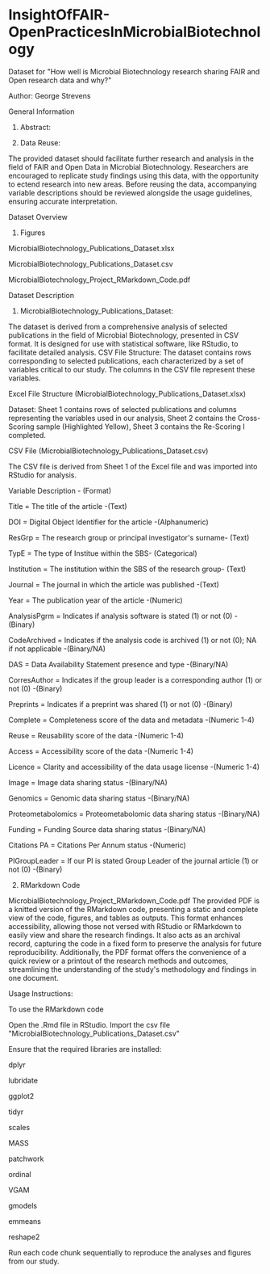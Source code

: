 # InsightOfFAIR-OpenPracticesInMicrobialBiotechnology

Dataset for "How well is Microbial Biotechnology research sharing FAIR and Open research data and why?"

Author:
George Strevens

General Information

1. Abstract:

2. Data Reuse:

The provided dataset should facilitate further research and analysis in the field of FAIR and Open Data in Microbial Biotechnology. Researchers are encouraged to replicate study findings using this data, with the opportunity to ectend research into new areas. Before reusing the data, accompanying variable descriptions should be reviewed alongside the usage guidelines, ensuring accurate interpretation. 


Dataset Overview

1. Figures

MicrobialBiotechnology_Publications_Dataset.xlsx

MicrobialBiotechnology_Publications_Dataset.csv

MicrobialBiotechnology_Project_RMarkdown_Code.pdf


Dataset Description

1. MicrobialBiotechnology_Publications_Dataset:
   
The dataset is derived from a comprehensive analysis of selected publications in the field of Microbial Biotechnology, presented in CSV format. It is designed for use with statistical software, like RStudio, to facilitate detailed analysis.
CSV File Structure: The dataset contains rows corresponding to selected publications, each characterized by a set of variables critical to our study. The columns in the CSV file represent these variables.

Excel File Structure (MicrobialBiotechnology_Publications_Dataset.xlsx)

Dataset: Sheet 1 contains rows of selected publications and columns representing the variables used in our analysis, Sheet 2 contains the Cross-Scoring sample (Highlighted Yellow), Sheet 3 contains the Re-Scoring I completed.

CSV File (MicrobialBiotechnology_Publications_Dataset.csv)

The CSV file is derived from Sheet 1 of the Excel file and was imported into RStudio for analysis.

Variable	Description - (Format)

Title	= The title of the article -(Text)

DOI = Digital Object Identifier for the article -(Alphanumeric)

ResGrp = The research group or principal investigator's surname- (Text)

TypE = The type of Institue within the SBS- (Categorical)

Institution	= The institution within the SBS of the research group- (Text)

Journal = The journal in which the article was published -(Text)

Year = The publication year of the article -(Numeric)

AnalysisPgrm = Indicates if analysis software is stated (1) or not (0) -(Binary)

CodeArchived = Indicates if the analysis code is archived (1) or not (0); NA if not applicable -(Binary/NA)

DAS = Data Availability Statement presence and type -(Binary/NA)

CorresAuthor = Indicates if the group leader is a corresponding author (1) or not (0) -(Binary)

Preprints = Indicates if a preprint was shared (1) or not (0) -(Binary)

Complete = Completeness score of the data and metadata -(Numeric 1-4)

Reuse = Reusability score of the data -(Numeric 1-4)

Access = Accessibility score of the data -(Numeric 1-4)

Licence = Clarity and accessibility of the data usage license -(Numeric 1-4)

Image = Image data sharing status -(Binary/NA)

Genomics = Genomic data sharing status -(Binary/NA)

Proteometabolomics = Proteometabolomic data sharing status -(Binary/NA)

Funding = Funding Source data sharing status -(Binary/NA)

Citations PA = Citations Per Annum status -(Numeric)

PIGroupLeader = If our PI is stated Group Leader of the journal article (1) or not (0) -(Binary)

2. RMarkdown Code

MicrobialBiotechnology_Project_RMarkdown_Code.pdf
The provided PDF is a knitted version of the RMarkdown code, presenting a static and complete view of the code, figures, and tables as outputs. This format enhances accessibility, allowing those not versed with RStudio or RMarkdown to easily view and share the research findings. It also acts as an archival record, capturing the code in a fixed form to preserve the analysis for future reproducibility. Additionally, the PDF format offers the convenience of a quick review or a printout of the research methods and outcomes, streamlining the understanding of the study's methodology and findings in one document.

Usage Instructions:

To use the RMarkdown code

Open the .Rmd file in RStudio.
Import the csv file "MicrobialBiotechnology_Publications_Dataset.csv"

Ensure that the required libraries are installed:

dplyr

lubridate

ggplot2

tidyr

scales

MASS

patchwork

ordinal

VGAM

gmodels

emmeans

reshape2

Run each code chunk sequentially to reproduce the analyses and figures from our study.

